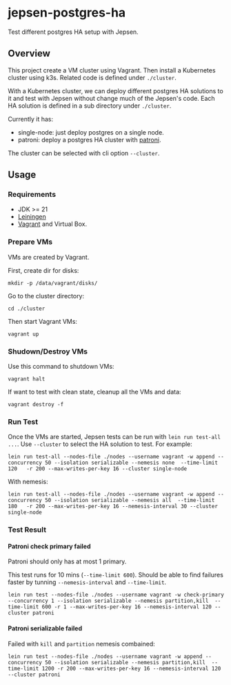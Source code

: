 # jepsen-postgres-ha

Test different postgres HA setup with Jepsen.

## Overview

This project create a VM cluster using Vagrant. Then install a Kubernetes cluster using k3s. Related code is defined under `./cluster`.

With a Kubernetes cluster, we can deploy different postgres HA solutions to it and test with Jepsen without change much of the Jepsen's code. Each HA solution is defined in a sub directory under `./cluster`.

Currently it has:

* single-node: just deploy postgres on a single node.
* patroni: deploy a postgres HA cluster with [patroni](https://github.com/patroni/patroni).

The cluster can be selected with cli option `--cluster`.


## Usage

### Requirements

* JDK >= 21
* [Leiningen](https://leiningen.org/)
* [Vagrant](https://www.vagrantup.com/) and Virtual Box.

### Prepare VMs

VMs are created by Vagrant.

First, create dir for disks:

```
mkdir -p /data/vagrant/disks/
```

Go to the cluster directory:

```
cd ./cluster
```

Then start Vagrant VMs:

```
vagrant up
```

### Shudown/Destroy VMs

Use this command to shutdown VMs:

```
vagrant halt
```

If want to test with clean state, cleanup all the VMs and data:

```
vagrant destroy -f
```


### Run Test

Once the VMs are started, Jepsen tests can be run with `lein run test-all ...`. Use `--cluster` to select the HA solution to test. For example:

```
lein run test-all --nodes-file ./nodes --username vagrant -w append --concurrency 50 --isolation serializable --nemesis none  --time-limit 120   -r 200 --max-writes-per-key 16 --cluster single-node
```

With nemesis:

```
lein run test-all --nodes-file ./nodes --username vagrant -w append --concurrency 50 --isolation serializable --nemesis all  --time-limit 180   -r 200 --max-writes-per-key 16 --nemesis-interval 30 --cluster single-node
```

### Test Result

#### Patroni check primary failed

Patroni should only has at most 1 primary.

This test runs for 10 mins (`--time-limit 600`). Should be able to find failures faster by tunning `--nemesis-interval` and `--time-limit`.

```
lein run test --nodes-file ./nodes --username vagrant -w check-primary --concurrency 1 --isolation serializable --nemesis partition,kill  --time-limit 600 -r 1 --max-writes-per-key 16 --nemesis-interval 120 --cluster patroni
```

#### Patroni serializable failed

Failed with `kill` and `partition` nemesis combained:

```
lein run test --nodes-file ./nodes --username vagrant -w append --concurrency 50 --isolation serializable --nemesis partition,kill  --time-limit 1200 -r 200 --max-writes-per-key 16 --nemesis-interval 120 --cluster patroni
```
